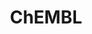 ---
bigquery: https://console.cloud.google.com/bigquery?p=patents-public-data&d=ebi_chembl&page=dataset
citation: '"The ChEMBL database in 2017." Anna Gaulton, Anne Hersey, Michał Nowotka,
  A Patrícia Bento, Jon Chambers, David Mendez, Prudence Mutowo, Francis Atkinson,
  Louisa J Bellis, Elena Cibrián-Uhalte, Mark Davies, Nathan Dedman, Anneli Karlsson,
  María Paula Magariños, John P Overington, George Papadatos, Ines Smit, Andrew R
  Leach Nucleic acids Research (2017) 45 (Database Issue), D945-D954'
contributors: European Bioinformatics Institute
cost: None
description: ChEMBL Data is a manually curated database of small molecules used in
  drug discovery, including information about existing patented drugs.
documentation: 'schema: https://www.ebi.ac.uk/chembl/db_schema


  '
last_edit: 04/09/2022, 03:43:47
location: https://console.cloud.google.com/marketplace/product/google_patents_public_datasets/chembl
maintained_by: EMBL-EBI, an outstation of European Molecular Biology Laboratory
related_publications: '

  ChEMBL: towards direct deposition of bioassay data.


  Mendez D, Gaulton A, Bento AP, Chambers J, De Veij M, Félix E, Magariños MP, Mosquera
  JF, Mutowo P, Nowotka M, Gordillo-Marañón M, Hunter F, Junco L, Mugumbate G, Rodriguez-Lopez
  M, Atkinson F, Bosc N, Radoux CJ, Segura-Cabrera A, Hersey A, Leach AR.


  — Nucleic Acids Res. 2019; 47(D1):D930-D940. doi: 10.1093/nar/gky1075

  '
schema_fields:
- action_type
- standard_inchi
- job_id
- smid
- as_id
- curation_comment
- full_mwt
- cl_lincs_id
- alert_id
- ad_type
- assay_cell_type
- updated_by
- ddd_id
- withdrawn_reason
- acd_most_apka
- route
- applicant_full_name
- ro3_pass
- mol_frac_id
- ref_url
- major_class
- targcomp_id
- log_id
- parameter_value
- strength
- active_molregno
- approval_date
- cx_most_bpka
- usan_substem
- doi
- ddd_units
- relationship_desc
- cx_logp
- parenteral
- cell_description
- sequence_md5sum
- patent_no
- level1_description
- short_name
- molecular_mechanism
- assay_source
- standard_units
- hbd
- last_active
- mc_target_accession
- bao_id
- hrac_class_id
- year
- cx_most_apka
- tax_id
- idx
- variant_id
- l6
- creation_date
- molfile
- efo_term
- relationship_type
- biocomp_id
- cell_ontology_id
- molsyn_id
- metref_id
- src_assay_id
- parent_molregno
- mc_tax_id
- qudt_units
- acd_logd
- warning_description
- product_id
- level5
- src_short_name
- subgroup
- structure_type
- tissue_id
- level3
- target_type
- mc_target_type
- standard_upper_value
- psa
- chirality
- ass_cls_map_id
- rtb
- protein_class_id
- mec_id
- canonical_smiles
- site_residues
- confidence
- version
- enzyme_tid
- mechanism_comment
- first_approval
- assay_tax_id
- warning_id
- assay_organism
- ridx
- parent_go_id
- num_lipinski_ro5_violations
- num_alerts
- l7
- irac_code
- res_stem_id
- pubmed_id
- src_id
- bto_id
- warning_type
- atc_code
- component_type
- last_page
- inorganic_flag
- published_units
- formulation_id
- label
- standard_relation
- std_act_id
- issue
- l3
- hba_lipinski
- smarts
- pathway_id
- withdrawn_class
- bei
- withdrawn_flag
- level2
- standard_text_value
- units
- priority
- published_type
- type
- qed_weighted
- usan_stem
- assay_id
- aromatic_rings
- protein_class_synonym
- normal_range_min
- domain_description
- therapeutic_flag
- assay_tissue
- path
- alogp
- parent_id
- site_name
- normal_range_max
- protein_class_desc
- max_phase_for_ind
- prediction_method
- acd_logp
- indication_class
- description
- ap_id
- topical
- direct_interaction
- efo_id
- site_id
- stem_class
- ingredient
- name
- domain_id
- standard_flag
- hba
- end_position
- target_desc
- l4
- mol_atc_id
- protclasssyn_id
- aidx
- pref_name
- curated_by
- component_id
- selectivity_comment
- patent_expire_date
- drug_substance_flag
- set_name
- db_source
- abstract
- relationship
- doc_id
- hrac_code
- level4
- actsm_id
- related_tid
- alert_name
- pchembl_value
- homologue
- updated_on
- max_phase
- nda_type
- species_group_flag
- substrate_record_id
- definition
- level2_description
- full_molformula
- mecref_id
- cell_source_organism
- assay_desc
- domain_type
- tid_fixed
- isoform
- level3_description
- cx_logd
- co_stem_id
- volume
- dosed_ingredient
- stem
- mesh_id
- first_in_class
- prod_pat_id
- molregno
- activity_count
- binding_site_comment
- standard_value
- source
- indref_id
- assay_test_type
- data_validity_comment
- withdrawn_year
- publication_number
- pathway_key
- assay_subcellular_fraction
- cell_id
- entity_type
- compd_id
- mw_monoisotopic
- usan_year
- mechanism_of_action
- aspect
- comments
- l5
- ref_id
- predbind_id
- relation
- target_mapping
- submission_date
- assay_param_id
- met_conversion
- src_compound_id
- published_relation
- stat
- title
- mc_organism
- mol_irac_id
- company
- tid
- uberon_id
- dosage_form
- comp_go_id
- assay_class_id
- sequence
- sei
- component_synonym
- toid
- db_version
- potential_duplicate
- cell_name
- cpd_str_alert_id
- warnref_id
- black_box_warning
- usan_stem_definition
- standard_type
- who_extra
- targrel_id
- l8
- drug_record_id
- assay_category
- alert_set_id
- irac_class_id
- active_ingredient
- frac_class_id
- status
- doc_type
- upper_value
- go_id
- mc_target_name
- patent_use_code
- class_type
- first_page
- compound_name
- source_domain_id
- enzyme_name
- clo_id
- sitecomp_id
- domain_name
- entity_id
- trade_name
- accession
- result_flag
- cidx
- cell_source_tax_id
- natural_product
- met_id
- syn_type
- mesh_heading
- availability_type
- uo_units
- metabolite_record_id
- prodrug
- text_value
- le
- record_id
- organism
- level1
- hbd_lipinski
- met_comment
- l1
- orig_description
- class_level
- molecule_type
- ddd_comment
- activity_comment
- num_ro5_violations
- compsyn_id
- ref_type
- acd_most_bpka
- annotation
- assay_strain
- journal
- mutation
- bao_format
- research_stem
- chembl_id
- oral
- chebi_par_id
- rgid
- patent_id
- l2
- lle
- delist_flag
- previous_company
- helm_notation
- bao_endpoint
- drugind_id
- start_position
- molecular_species
- drug_product_flag
- parent_type
- cellosaurus_id
- value
- comp_class_id
- warning_country
- standard_inchi_key
- mw_freebase
- who_name
- authors
- usan_stem_id
- parameter_type
- oc_id
- tbl
- polymer_flag
- assay_type
- published_value
- compound_key
- country
- cell_source_tissue
- heavy_atoms
- confidence_score
- innovator_company
- warning_class
- ddd_admr
- disease_efficacy
- level4_description
- caloha_id
- activity_id
- ddd_value
- frac_code
- src_description
- warning_year
- synonyms
- mol_hrac_id
- downgraded
- withdrawn_country
shortname: chembl
tags:
- biotechnology
- health
- chemical
- bioinformatics
- medical
terms_of_use: CC BY-SA 3.0
title: ChEMBL
uuid: e232a192-965c-4ec9-904c-155b6dfe56c5
---